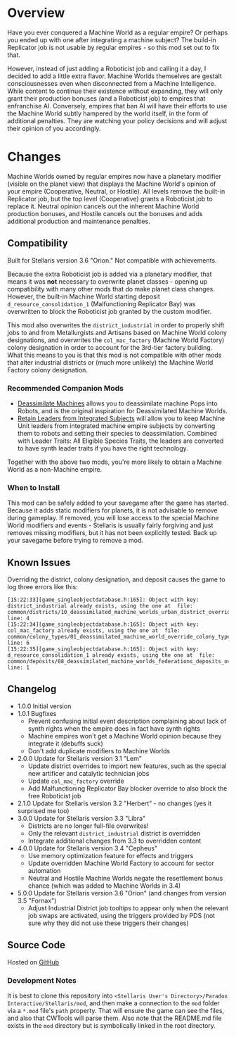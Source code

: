# Overview

Have you ever conquered a Machine World as a regular empire?  Or perhaps you ended up with one after integrating a machine subject?  The build-in Replicator job is not usable by regular empires - so this mod set out to fix that.

However, instead of just adding a Roboticist job and calling it a day, I decided to add a little extra flavor.  Machine Worlds themselves are gestalt consciousnesses even when disconnected from a Machine Intelligence.  While content to continue their existence without expanding, they will only grant their production bonuses (and a Roboticist job) to empires that enfranchise AI.  Conversely, empires that ban AI will have their efforts to use the Machine World subtly hampered by the world itself, in the form of additional penalties.  They are watching your policy decisions and will adjust their opinion of you accordingly.

# Changes

Machine Worlds owned by regular empires now have a planetary modifier (visible on the planet view) that displays the Machine World's opinion of your empire (Cooperative, Neutral, or Hostile).  All levels remove the built-in Replicator job, but the top level (Cooperative) grants a Roboticist job to replace it.  Neutral opinion cancels out the inherent Machine World production bonuses, and Hostile cancels out the bonuses and adds additional production and maintenance penalties.

## Compatibility

Built for Stellaris version 3.6 "Orion."  Not compatible with achievements.

Because the extra Roboticist job is added via a planetary modifier, that means it was **not** necessary to overwrite planet classes - opening up compatibility with many other mods that do make planet class changes.  However, the built-in Machine World starting deposit `d_resource_consolidation_1` (Malfunctioning Replicator Bay) was overwritten to block the Roboticist job granted by the custom modifier.

This mod also overwrites the `district_industrial` in order to properly shift jobs to and from Metallurgists and Artisans based on Machine World colony designations, and overwrites the `col_mac_factory` (Machine World Factory) colony designation in order to account for the 3rd-tier factory building.  What this means to you is that this mod is not compatible with other mods that alter industrial districts or (much more unlikely) the Machine World Factory colony designation.

### Recommended Companion Mods

* [Deassimilate Machines](https://steamcommunity.com/sharedfiles/filedetails/?id=2553812372) allows you to deassimilate machine Pops into Robots, and is the original inspiration for Deassimilated Machine Worlds.
* [Retain Leaders from Integrated Subjects](https://steamcommunity.com/sharedfiles/filedetails/?id=2553818684) will allow you to keep Machine Unit leaders from integrated machine empire subjects by converting them to robots and setting their species to deassimilation.  Combined with Leader Traits: All Eligible Species Traits, the leaders are converted to have synth leader traits if you have the right technology.

Together with the above two mods, you're more likely to obtain a Machine World as a non-Machine empire.

### When to Install

This mod can be safely added to your savegame after the game has started.  Because it adds static modifiers for planets, it is not advisable to remove during gameplay.  If removed, you will lose access to the special Machine World modifiers and events - Stellaris is usually fairly forgiving and just removes missing modifiers, but it has not been explicitly tested.  Back up your savegame before trying to remove a mod.

## Known Issues

Overriding the district, colony designation, and deposit causes the game to log three errors like this:

```
[15:22:33][game_singleobjectdatabase.h:165]: Object with key: district_industrial already exists, using the one at  file: common/districts/10_deassimilated_machine_worlds_urban_district_overrides.txt line: 4
[15:22:34][game_singleobjectdatabase.h:165]: Object with key: col_mac_factory already exists, using the one at  file: common/colony_types/01_deassimilated_machine_world_override_colony_types.txt line: 6
[15:22:35][game_singleobjectdatabase.h:165]: Object with key: d_resource_consolidation_1 already exists, using the one at  file: common/deposits/08_deassimilated_machine_worlds_federations_deposits_overrides.txt line: 1
```

## Changelog

* 1.0.0 Initial version
* 1.0.1 Bugfixes
    * Prevent confusing initial event description complaining about lack of synth rights when the empire does in fact have synth rights
    * Machine empires won't get a Machine World opinion because they integrate it (debuffs suck)
    * Don't add duplicate modifiers to Machine Worlds
* 2.0.0 Update for Stellaris version 3.1 "Lem"
    * Update district overrides to import new features, such as the special new artificer and catalytic technician jobs
    * Update `col_mac_factory` override
    * Add Malfunctioning Replicator Bay blocker override to also block the free Roboticist job
* 2.1.0 Update for Stellaris version 3.2 "Herbert" - no changes (yes it surprised me too)
* 3.0.0 Update for Stellaris version 3.3 "Libra"
    * Districts are no longer full-file overwrites!
    * Only the relevant `district_industrial` district is overridden
    * Integrate additional changes from 3.3 to overridden content
* 4.0.0 Update for Stellaris version 3.4 "Cepheus"
    * Use memory optimization feature for effects and triggers
    * Update overridden Machine World Factory to account for sector automation
    * Neutral and Hostile Machine Worlds negate the resettlement bonus chance (which was added to Machine Worlds in 3.4)
* 5.0.0 Update for Stellaris version 3.6 "Orion" (and changes from version 3.5 "Fornax")
    * Adjust Industrial District job tooltips to appear only when the relevant job swaps are activated, using the triggers provided by PDS (not sure why they did not use these triggers their changes)

## Source Code

Hosted on [GitHub](https://github.com/corsairmarks/deassimilated_machine_worlds)

### Development Notes

It is best to clone this repository into `<Stellaris User's Directory>/Paradox Interactive/Stellaris/mod`, and then make a connection to the `mod` folder via a `*.mod` file's `path` property.  That will ensure the game can see the files, and also that CWTools will parse them.  Also note that the README.md file exists in the `mod` directory but is symbolically linked in the root directory.